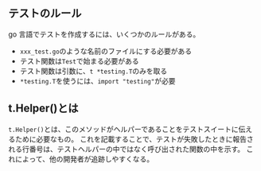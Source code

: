 ## テストのルール

go 言語でテストを作成するには、いくつかのルールがある。

- `xxx_test.go`のような名前のファイルにする必要がある
- テスト関数は`Test`で始まる必要がある
- テスト関数は引数に、`t *testing.T`のみを取る
- `*testing.T`を使うには、`import "testing"`が必要

## t.Helper()とは

`t.Helper()`とは、このメソッドがヘルパーであることをテストスイートに伝えるために必要なもの。
これを記載することで、テストが失敗したときに報告される行番号は、テストヘルパーの中ではなく呼び出された関数の中を示す。
これによって、他の開発者が追跡しやすくなる。
